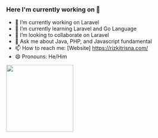 ### Here I'm currently working on 👋

- 🔭 I’m currently working on Laravel
- 🌱 I’m currently learning Laravel and Go Language
- 👯 I’m looking to collaborate on Laravel 
- 💬 Ask me about Java, PHP, and Javascript fundamental
- 📫 How to reach me: [Website] https://rizkitrisna.com/
- 😄 Pronouns: He/Him

<img height="180em" src="https://github-readme-stats.vercel.app/api?username=RizkiTrisna&show_icons=true&hide_border=true&&count_private=true&include_all_commits=true" />
